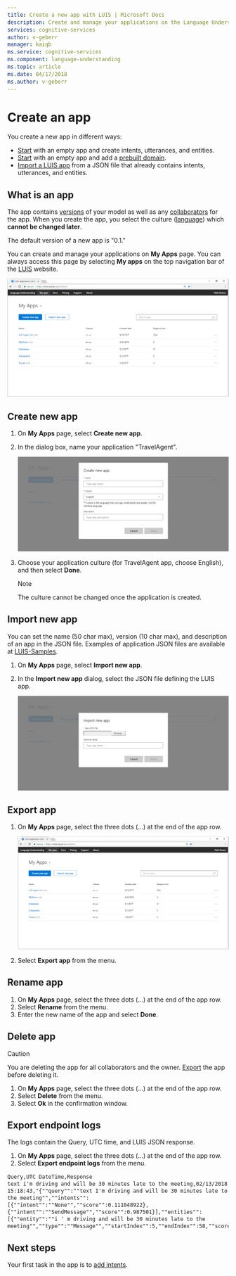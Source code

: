 ```yaml
---
title: Create a new app with LUIS | Microsoft Docs
description: Create and manage your applications on the Language Understanding (LUIS) webpage.
services: cognitive-services
author: v-geberr
manager: kaiqb
ms.service: cognitive-services
ms.component: language-understanding
ms.topic: article
ms.date: 04/17/2018
ms.author: v-geberr
---
```


# Create an app
You create a new app in different ways: 

* [Start](#create-new-app) with an empty app and create intents, utterances, and entities.
* [Start](#create-new-app) with an empty app and add a [prebuilt domain](luis-how-to-use-prebuilt-domains.md).
* [Import a LUIS app](#import-new-app) from a JSON file that already contains intents, utterances, and entities.

## What is an app
The app contains [versions](luis-how-to-manage-versions.md) of your model as well as any [collaborators](luis-how-to-collaborate.md) for the app. When you create the app, you select the culture ([language](luis-supported-languages.md)) which **cannot be changed later**. 

The default version of a new app is "0.1." 

You can create and manage your applications on **My Apps** page. You can always access this page by selecting **My apps** on the top navigation bar of the [LUIS](luis-reference-regions.md) website. 

[![](media/luis-create-new-app/apps-list.png "Screenshot of List of apps")](media/luis-create-new-app/apps-list.png#lightbox)

## Create new app

1. On **My Apps** page, select **Create new app**.
2. In the dialog box, name your application "TravelAgent".

    ![Create new app dialog](./media/luis-create-new-app/create-app.png)

3. Choose your application culture (for TravelAgent app, choose English), and then select **Done**. 

    >[!NOTE]
    >The culture cannot be changed once the application is created. 

## Import new app
You can set the name (50 char max), version (10 char max), and description of an app in the JSON file. Examples of application JSON files are available at [LUIS-Samples](https://github.com/Microsoft/LUIS-Samples/tree/master/documentation-samples/Examples-BookFlight).

1. On **My Apps** page, select **Import new app**.
2. In the **Import new app** dialog, select the JSON file defining the LUIS app.

    ![Import a new app dialog](./media/luis-create-new-app/import-app.png)

## Export app
1. On **My Apps** page, select the three dots (...) at the end of the app row.

    [![](media/luis-create-new-app/apps-list.png "Screenshot of pop-up dialog of per-app actions")](media/luis-create-new-app/three-dots.png#lightbox)

2. Select **Export app** from the menu. 

## Rename app

1. On **My Apps** page, select the three dots (...) at the end of the app row. 
2. Select **Rename** from the menu.
3. Enter the new name of the app and select **Done**.

## Delete app

> [!CAUTION]
> You are deleting the app for all collaborators and the owner. [Export](#export-app) the app before deleting it. 

1. On **My Apps** page, select the three dots (...) at the end of the app row. 
2. Select **Delete** from the menu.
3. Select **Ok** in the confirmation window.

## Export endpoint logs
The logs contain the Query, UTC time, and LUIS JSON response.

1. On **My Apps** page, select the three dots (...) at the end of the app row. 
2. Select **Export endpoint logs** from the menu.

```
Query,UTC DateTime,Response
text i'm driving and will be 30 minutes late to the meeting,02/13/2018 15:18:43,"{""query"":""text I'm driving and will be 30 minutes late to the meeting"",""intents"":[{""intent"":""None"",""score"":0.111048922},{""intent"":""SendMessage"",""score"":0.987501}],""entities"":[{""entity"":""i ' m driving and will be 30 minutes late to the meeting"",""type"":""Message"",""startIndex"":5,""endIndex"":58,""score"":0.162995353}]}"
```

## Next steps

Your first task in the app is to [add intents](Add-intents.md).